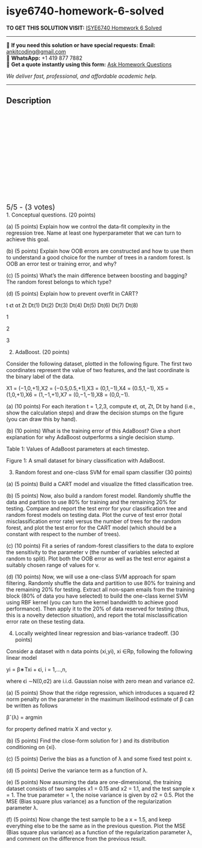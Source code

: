 # isye6740-homework-6-solved
**TO GET THIS SOLUTION VISIT:** [ISYE6740 Homework 6 Solved](https://www.ankitcodinghub.com/product/isye6740-total-100-points-solved/)


---

📩 **If you need this solution or have special requests:** **Email:** ankitcoding@gmail.com  
📱 **WhatsApp:** +1 419 877 7882  
📄 **Get a quote instantly using this form:** [Ask Homework Questions](https://www.ankitcodinghub.com/services/ask-homework-questions/)

*We deliver fast, professional, and affordable academic help.*

---

<h2>Description</h2>



<div class="kk-star-ratings kksr-auto kksr-align-center kksr-valign-top" data-payload="{&quot;align&quot;:&quot;center&quot;,&quot;id&quot;:&quot;121226&quot;,&quot;slug&quot;:&quot;default&quot;,&quot;valign&quot;:&quot;top&quot;,&quot;ignore&quot;:&quot;&quot;,&quot;reference&quot;:&quot;auto&quot;,&quot;class&quot;:&quot;&quot;,&quot;count&quot;:&quot;3&quot;,&quot;legendonly&quot;:&quot;&quot;,&quot;readonly&quot;:&quot;&quot;,&quot;score&quot;:&quot;5&quot;,&quot;starsonly&quot;:&quot;&quot;,&quot;best&quot;:&quot;5&quot;,&quot;gap&quot;:&quot;4&quot;,&quot;greet&quot;:&quot;Rate this product&quot;,&quot;legend&quot;:&quot;5\/5 - (3 votes)&quot;,&quot;size&quot;:&quot;24&quot;,&quot;title&quot;:&quot;ISYE6740 Homework 6 Solved&quot;,&quot;width&quot;:&quot;138&quot;,&quot;_legend&quot;:&quot;{score}\/{best} - ({count} {votes})&quot;,&quot;font_factor&quot;:&quot;1.25&quot;}">

<div class="kksr-stars">

<div class="kksr-stars-inactive">
            <div class="kksr-star" data-star="1" style="padding-right: 4px">


<div class="kksr-icon" style="width: 24px; height: 24px;"></div>
        </div>
            <div class="kksr-star" data-star="2" style="padding-right: 4px">


<div class="kksr-icon" style="width: 24px; height: 24px;"></div>
        </div>
            <div class="kksr-star" data-star="3" style="padding-right: 4px">


<div class="kksr-icon" style="width: 24px; height: 24px;"></div>
        </div>
            <div class="kksr-star" data-star="4" style="padding-right: 4px">


<div class="kksr-icon" style="width: 24px; height: 24px;"></div>
        </div>
            <div class="kksr-star" data-star="5" style="padding-right: 4px">


<div class="kksr-icon" style="width: 24px; height: 24px;"></div>
        </div>
    </div>

<div class="kksr-stars-active" style="width: 138px;">
            <div class="kksr-star" style="padding-right: 4px">


<div class="kksr-icon" style="width: 24px; height: 24px;"></div>
        </div>
            <div class="kksr-star" style="padding-right: 4px">


<div class="kksr-icon" style="width: 24px; height: 24px;"></div>
        </div>
            <div class="kksr-star" style="padding-right: 4px">


<div class="kksr-icon" style="width: 24px; height: 24px;"></div>
        </div>
            <div class="kksr-star" style="padding-right: 4px">


<div class="kksr-icon" style="width: 24px; height: 24px;"></div>
        </div>
            <div class="kksr-star" style="padding-right: 4px">


<div class="kksr-icon" style="width: 24px; height: 24px;"></div>
        </div>
    </div>
</div>


<div class="kksr-legend" style="font-size: 19.2px;">
            5/5 - (3 votes)    </div>
    </div>
1. Conceptual questions. (20 points)

(a) (5 points) Explain how we control the data-fit complexity in the regression tree. Name at least one hyperparameter that we can turn to achieve this goal.

(b) (5 points) Explain how OOB errors are constructed and how to use them to understand a good choice for the number of trees in a random forest. Is OOB an error test or training error, and why?

(c) (5 points) What’s the main difference between boosting and bagging? The random forest belongs to which type?

(d) (5 points) Explain how to prevent overfit in CART?

t ϵt αt Zt Dt(1) Dt(2) Dt(3) Dt(4) Dt(5) Dt(6) Dt(7) Dt(8)

1

2

3

2. AdaBoost. (20 points)

Consider the following dataset, plotted in the following figure. The first two coordinates represent the value of two features, and the last coordinate is the binary label of the data.

X1 = (−1,0,+1),X2 = (−0.5,0.5,+1),X3 = (0,1,−1),X4 = (0.5,1,−1), X5 = (1,0,+1),X6 = (1,−1,+1),X7 = (0,−1,−1),X8 = (0,0,−1).

(a) (10 points) For each iteration t = 1,2,3, compute ϵt, αt, Zt, Dt by hand (i.e., show the calculation steps) and draw the decision stumps on the figure (you can draw this by hand).

(b) (10 points) What is the training error of this AdaBoost? Give a short explanation for why AdaBoost outperforms a single decision stump.

Table 1: Values of AdaBoost parameters at each timestep.

Figure 1: A small dataset for binary classification with AdaBoost.

3. Random forest and one-class SVM for email spam classifier (30 points)

(a) (5 points) Build a CART model and visualize the fitted classification tree.

(b) (5 points) Now, also build a random forest model. Randomly shuffle the data and partition to use 80% for training and the remaining 20% for testing. Compare and report the test error for your classification tree and random forest models on testing data. Plot the curve of test error (total misclassification error rate) versus the number of trees for the random forest, and plot the test error for the CART model (which should be a constant with respect to the number of trees).

(c) (10 points) Fit a series of random-forest classifiers to the data to explore the sensitivity to the parameter ν (the number of variables selected at random to split). Plot both the OOB error as well as the test error against a suitably chosen range of values for ν.

(d) (10 points) Now, we will use a one-class SVM approach for spam filtering. Randomly shuffle the data and partition to use 80% for training and the remaining 20% for testing. Extract all non-spam emails from the training block (80% of data you have selected) to build the one-class kernel SVM using RBF kernel (you can turn the kernel bandwidth to achieve good performance). Then apply it to the 20% of data reserved for testing (thus, this is a novelty detection situation), and report the total misclassification error rate on these testing data.

4. Locally weighted linear regression and bias-variance tradeoff. (30 points)

Consider a dataset with n data points (xi,yi), xi ∈Rp, following the following linear model

yi = β∗Txi + ϵi, i = 1,…,n,

where ϵi ∼N(0,σ2) are i.i.d. Gaussian noise with zero mean and variance σ2.

(a) (5 points) Show that the ridge regression, which introduces a squared ℓ2 norm penalty on the parameter in the maximum likelihood estimate of β can be written as follows

βˆ(λ) = argmin

for property defined matrix X and vector y.

(b) (5 points) Find the close-form solution for ) and its distribution conditioning on {xi}.

(c) (5 points) Derive the bias as a function of λ and some fixed test point x.

(d) (5 points) Derive the variance term as a function of λ.

(e) (5 points) Now assuming the data are one-dimensional, the training dataset consists of two samples x1 = 0.15 and x2 = 1.1, and the test sample x = 1. The true parameter = 1, the noise variance is given by σ2 = 0.5. Plot the MSE (Bias square plus variance) as a function of the regularization parameter λ.

(f) (5 points) Now change the test sample to be a x = 1.5, and keep everything else to be the same as in the previous question. Plot the MSE (Bias square plus variance) as a function of the regularization parameter λ, and comment on the difference from the previous result.
